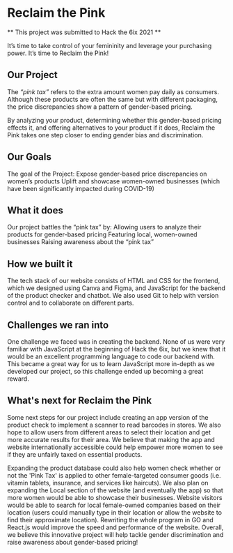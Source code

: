 # Reclaim the Pink

** This project was submitted to Hack the 6ix 2021 **

It’s time to take control of your femininity and leverage your purchasing power. It’s time to Reclaim the Pink!

## Our Project
The _“pink tax”_ refers to the extra amount women pay daily as consumers. Although these products are often the same but with different packaging, the price discrepancies show a pattern of gender-based pricing.

By analyzing your product, determining whether this gender-based pricing effects it, and offering alternatives to your product if it does, Reclaim the Pink takes one step closer to ending gender bias and discrimination. 

## Our Goals

The goal of the Project: 
Expose gender-based price discrepancies on women’s products
Uplift and showcase women-owned businesses (which have been significantly impacted during COVID-19)

## What it does
Our project battles the “pink tax” by:
Allowing users to analyze their products for gender-based pricing
Featuring local, women-owned businesses 
Raising awareness about the “pink tax”

## How we built it
The tech stack of our website consists of HTML and CSS for the frontend, which we designed using Canva and Figma, and JavaScript for the backend of the product checker and chatbot. We also used Git to help with version control and to collaborate on different parts. 

## Challenges we ran into
One challenge we faced was in creating the backend. None of us were very familiar with JavaScript at the beginning of Hack the 6ix, but we knew that it would be an excellent programming language to code our backend with. This became a great way for us to learn JavaScript more in-depth as we developed our project, so this challenge ended up becoming a great reward.

## What's next for Reclaim the Pink
Some next steps for our project include creating an app version of the product check to implement a scanner to read barcodes in stores. We also hope to allow users from different areas to select their location and get more accurate results for their area. We believe that making the app and website internationally accessible could help empower more women to see if they are unfairly taxed on essential products.  

Expanding the product database could also help women check whether or not the 'Pink Tax' is applied to other female-targeted consumer goods (i.e. vitamin tablets, insurance, and services like haircuts). We also plan on expanding the Local section of the website (and eventually the app) so that more women would be able to showcase their businesses. Website visitors would be able to search for local female-owned companies based on their location (users could manually type in their location or allow the website to find their approximate location). Rewriting the whole program in GO and React.js would improve the speed and performance of the website. 
Overall, we believe this innovative project will help tackle gender discrimination and raise awareness about gender-based pricing!
